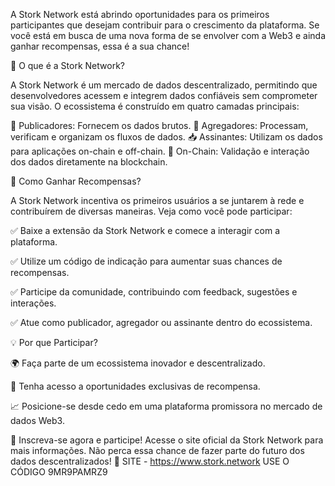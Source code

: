 A Stork Network está abrindo oportunidades para os primeiros participantes que desejam contribuir para o crescimento da plataforma. Se você está em busca de uma nova forma de se envolver com a Web3 e ainda ganhar recompensas, essa é a sua chance!

🔹 O que é a Stork Network?

A Stork Network é um mercado de dados descentralizado, permitindo que desenvolvedores acessem e integrem dados confiáveis sem comprometer sua visão. O ecossistema é construído em quatro camadas principais:

📡 Publicadores: Fornecem os dados brutos.
🔄 Agregadores: Processam, verificam e organizam os fluxos de dados.
📥 Assinantes: Utilizam os dados para aplicações on-chain e off-chain.
🔗 On-Chain: Validação e interação dos dados diretamente na blockchain.

🎯 Como Ganhar Recompensas?

A Stork Network incentiva os primeiros usuários a se juntarem à rede e contribuírem de diversas maneiras. Veja como você pode participar:

✅ Baixe a extensão da Stork Network e comece a interagir com a plataforma.

✅ Utilize um código de indicação para aumentar suas chances de recompensas.

✅ Participe da comunidade, contribuindo com feedback, sugestões e interações.

✅ Atue como publicador, agregador ou assinante dentro do ecossistema.

💡 Por que Participar?

🌍 Faça parte de um ecossistema inovador e descentralizado.

💎 Tenha acesso a oportunidades exclusivas de recompensa.

📈 Posicione-se desde cedo em uma plataforma promissora no mercado de dados Web3.

🔗 Inscreva-se agora e participe! Acesse o site oficial da Stork Network para mais informações. Não perca essa chance de fazer parte do futuro dos dados descentralizados! 🚀
SITE - https://www.stork.network  USE O CÓDIGO 9MR9PAMRZ9
